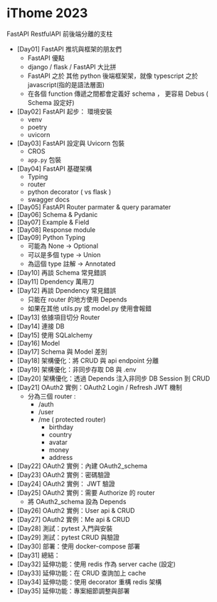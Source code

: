 # iThome 2023

FastAPI RestfulAPI 前後端分離的支柱

-  [Day01]  FastAPI 推坑與框架的朋友們
    - FastAPI 優點
    - django / flask / FastAPI 大比拼
    - FastAPI 之於 其他 python 後端框架架，就像 typescript 之於 javascript(指的是語法層面)
    - 在各個 function 傳遞之間都會定義好 schema ， 更容易 Debus ( Schema 設定好)
- [Day02]  FastAPI 起步： 環境安裝
    - venv 
    - poetry 
    - uvicorn
- [Day03] FastAPI 設定與 Uvicorn 包裝
    - CROS
    - `app.py` 包裝
- [Day04] FastAPI 基礎架構
    - Typing 
    - router
    - python decorator ( vs flask )
    - swagger docs 
- [Day05] FastAPI Router parmater & query paramater
- [Day06] Schema & Pydanic
- [Day07] Example & Field
- [Day08] Response module
- [Day09] Python Typing 
    - 可能為 None -> Optional
    - 可以是多個 type -> Union
    - 為這個 type 註解 -> Annotated
- [Day10] 再談 Schema 常見錯誤
- [Day11] Dpendency 萬用刀
- [Day12] 再談 Dpendency 常見錯誤
    - 只能在 router 的地方使用 Depends
    - 如果在其他 utils.py 或 model.py 使用會報錯
- [Day13] 依據項目切分 Router
- [Day14] 連接 DB
- [Day15] 使用 SQLalchemy
- [Day16] Model
- [Day17] Schema 與 Model 差別
- [Day18] 架構優化：將 CRUD 與 api endpoint 分離
- [Day19] 架構優化：非同步存取 DB 與 .env
- [Day20] 架構優化：透過 Depends 注入非同步 DB Session 到 CRUD
- [Day21] OAuth2 實例：OAuth2 Login / Refresh JWT 機制
    - 分為三個 router : 
        - /auth
        - /user
        - /me ( protected router)
            - birthday
            - country
            - avatar
            - money
            - address
- [Day22] OAuth2 實例：內建 OAuth2_schema
- [Day23] OAuth2 實例：密碼驗證
- [Day24] OAuth2 實例： JWT 驗證
- [Day25] OAuth2 實例：需要 Authorize 的 router
    - 將 OAuth2_schema 設為 Depends
- [Day26] OAuth2 實例：User api & CRUD
- [Day27] OAuth2 實例：Me api & CRUD
- [Day28] 測試：pytest 入門與安裝
- [Day29] 測試：pytest CRUD 與驗證
- [Day30] 部署：使用 docker-compose 部署
- [Day31] 總結：
- [Day32] 延伸功能：使用 redis 作為 server cache (設定)
- [Day33] 延伸功能：在 CRUD 查詢加上 cache
- [Day34] 延伸功能：使用 decorator 重構 redis 架構
- [Day35] 延伸功能：專案細節調整與部署

    